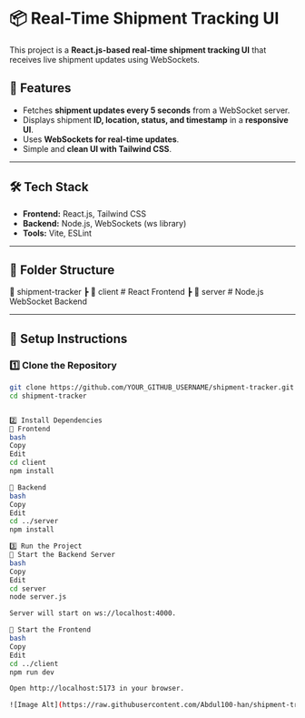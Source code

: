 # 📦 Real-Time Shipment Tracking UI

This project is a **React.js-based real-time shipment tracking UI** that receives live shipment updates using WebSockets.

## 🚀 Features
- Fetches **shipment updates every 5 seconds** from a WebSocket server.
- Displays shipment **ID, location, status, and timestamp** in a **responsive UI**.
- Uses **WebSockets for real-time updates**.
- Simple and **clean UI with Tailwind CSS**.

---

## 🛠️ Tech Stack
- **Frontend:** React.js, Tailwind CSS
- **Backend:** Node.js, WebSockets (ws library)
- **Tools:** Vite, ESLint

---

## 📂 Folder Structure
📂 shipment-tracker ┣ 📂 client # React Frontend ┣ 📂 server # Node.js WebSocket Backend


---

## 🔧 Setup Instructions

### 1️⃣ **Clone the Repository**
```bash
git clone https://github.com/YOUR_GITHUB_USERNAME/shipment-tracker.git
cd shipment-tracker


2️⃣ Install Dependencies
📌 Frontend
bash
Copy
Edit
cd client
npm install

📌 Backend
bash
Copy
Edit
cd ../server
npm install

3️⃣ Run the Project
🚀 Start the Backend Server
bash
Copy
Edit
cd server
node server.js

Server will start on ws://localhost:4000.

🚀 Start the Frontend
bash
Copy
Edit
cd ../client
npm run dev

Open http://localhost:5173 in your browser.

![Image Alt](https://raw.githubusercontent.com/Abdul100-han/shipment-tracker/main/shipment-tracker.png)

